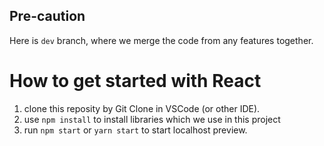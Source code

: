 ## Pre-caution
Here is `dev` branch, where we merge the code from any features together.
# How to get started with React
1. clone this reposity by Git Clone in VSCode (or other IDE).
2. use `npm install` to install libraries which we use in this project
3. run `npm start` or `yarn start` to start localhost preview.
